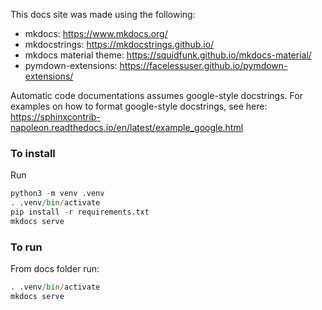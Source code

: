 This docs site was made using the following:
- mkdocs: https://www.mkdocs.org/
- mkdocstrings: https://mkdocstrings.github.io/
- mkdocs material theme: https://squidfunk.github.io/mkdocs-material/
- pymdown-extensions: https://facelessuser.github.io/pymdown-extensions/

Automatic code documentations assumes google-style docstrings. 
For examples on how to format google-style docstrings, see here: https://sphinxcontrib-napoleon.readthedocs.io/en/latest/example_google.html

### To install
Run
```python
python3 -m venv .venv
. .venv/bin/activate
pip install -r requirements.txt
mkdocs serve
```

### To run
From docs folder run:
```python
. .venv/bin/activate
mkdocs serve
```